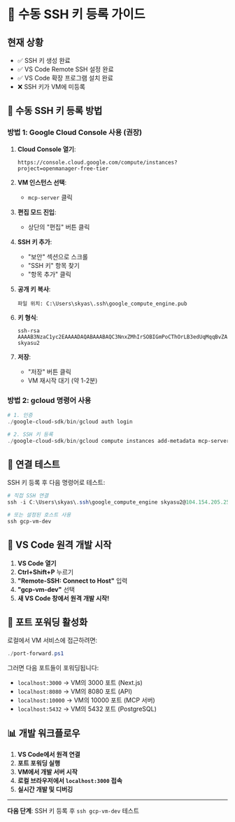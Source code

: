 # 🔑 수동 SSH 키 등록 가이드

## 현재 상황
- ✅ SSH 키 생성 완료
- ✅ VS Code Remote SSH 설정 완료
- ✅ VS Code 확장 프로그램 설치 완료
- ❌ SSH 키가 VM에 미등록

## 🚀 수동 SSH 키 등록 방법

### 방법 1: Google Cloud Console 사용 (권장)

1. **Cloud Console 열기**:
   ```
   https://console.cloud.google.com/compute/instances?project=openmanager-free-tier
   ```

2. **VM 인스턴스 선택**:
   - `mcp-server` 클릭

3. **편집 모드 진입**:
   - 상단의 "편집" 버튼 클릭

4. **SSH 키 추가**:
   - "보안" 섹션으로 스크롤
   - "SSH 키" 항목 찾기
   - "항목 추가" 클릭

5. **공개 키 복사**:
   ```
   파일 위치: C:\Users\skyas\.ssh\google_compute_engine.pub
   ```

6. **키 형식**:
   ```
   ssh-rsa AAAAB3NzaC1yc2EAAAADAQABAAABAQC3NnxZMhIrSOBIGmPoCThOrLB3edUqMqqBvZAZFP28PkOKJIegvvfL... skyasu2
   ```

7. **저장**:
   - "저장" 버튼 클릭
   - VM 재시작 대기 (약 1-2분)

### 방법 2: gcloud 명령어 사용

```powershell
# 1. 인증
./google-cloud-sdk/bin/gcloud auth login

# 2. SSH 키 등록
./google-cloud-sdk/bin/gcloud compute instances add-metadata mcp-server --zone=us-central1-a --metadata-from-file ssh-keys=C:\Users\skyas\.ssh\google_compute_engine.pub --project=openmanager-free-tier
```

## 🧪 연결 테스트

SSH 키 등록 후 다음 명령어로 테스트:

```powershell
# 직접 SSH 연결
ssh -i C:\Users\skyas\.ssh\google_compute_engine skyasu2@104.154.205.25

# 또는 설정된 호스트 사용
ssh gcp-vm-dev
```

## 🎯 VS Code 원격 개발 시작

1. **VS Code 열기**
2. **Ctrl+Shift+P** 누르기
3. **"Remote-SSH: Connect to Host"** 입력
4. **"gcp-vm-dev"** 선택
5. **새 VS Code 창에서 원격 개발 시작!**

## 🔗 포트 포워딩 활성화

로컬에서 VM 서비스에 접근하려면:

```powershell
./port-forward.ps1
```

그러면 다음 포트들이 포워딩됩니다:
- `localhost:3000` → VM의 3000 포트 (Next.js)
- `localhost:8080` → VM의 8080 포트 (API)
- `localhost:10000` → VM의 10000 포트 (MCP 서버)
- `localhost:5432` → VM의 5432 포트 (PostgreSQL)

## 📊 개발 워크플로우

1. **VS Code에서 원격 연결**
2. **포트 포워딩 실행**
3. **VM에서 개발 서버 시작**
4. **로컬 브라우저에서 `localhost:3000` 접속**
5. **실시간 개발 및 디버깅**

---
**다음 단계**: SSH 키 등록 후 `ssh gcp-vm-dev` 테스트